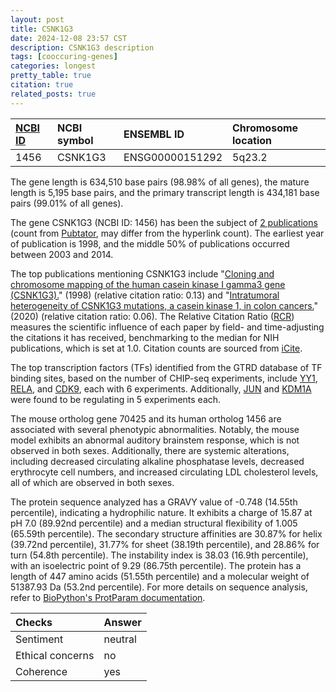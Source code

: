 ```yaml
---
layout: post
title: CSNK1G3
date: 2024-12-08 23:57 CST
description: CSNK1G3 description
tags: [cooccuring-genes]
categories: longest
pretty_table: true
citation: true
related_posts: true
---
```




| [NCBI ID](https://www.ncbi.nlm.nih.gov/gene/1456) | NCBI symbol | ENSEMBL ID | Chromosome location |
| :-------- | :------- | :-------- | :------- |
| 1456  | CSNK1G3 | ENSG00000151292 | 5q23.2 |



The gene length is 634,510 base pairs (98.98% of all genes), the mature length is 5,195 base pairs, and the primary transcript length is 434,181 base pairs (99.01% of all genes).


The gene CSNK1G3 (NCBI ID: 1456) has been the subject of [2 publications](https://pubmed.ncbi.nlm.nih.gov/?term=%22CSNK1G3%22) (count from [Pubtator](https://academic.oup.com/nar/article/47/W1/W587/5494727), may differ from the hyperlink count). The earliest year of publication is 1998, and the middle 50% of publications occurred between 2003 and 2014.


The top publications mentioning CSNK1G3 include "[Cloning and chromosome mapping of the human casein kinase I gamma3 gene (CSNK1G3).](https://pubmed.ncbi.nlm.nih.gov/9925945)" (1998) (relative citation ratio: 0.13) and "[Intratumoral heterogeneity of CSNK1G3 mutations, a casein kinase 1, in colon cancers.](https://pubmed.ncbi.nlm.nih.gov/32241596)" (2020) (relative citation ratio: 0.06). The Relative Citation Ratio ([RCR](https://journals.plos.org/plosbiology/article?id=10.1371/journal.pbio.1002541)) measures the scientific influence of each paper by field- and time-adjusting the citations it has received, benchmarking to the median for NIH publications, which is set at 1.0. Citation counts are sourced from [iCite](https://icite.od.nih.gov).





The top transcription factors (TFs) identified from the GTRD database of TF binding sites, based on the number of CHIP-seq experiments, include [YY1](https://www.ncbi.nlm.nih.gov/gene/7528), [RELA](https://www.ncbi.nlm.nih.gov/gene/5970), and [CDK9](https://www.ncbi.nlm.nih.gov/gene/1025), each with 6 experiments. Additionally, [JUN](https://www.ncbi.nlm.nih.gov/gene/3725) and [KDM1A](https://www.ncbi.nlm.nih.gov/gene/23028) were found to be regulating in 5 experiments each.








The mouse ortholog gene 70425 and its human ortholog 1456 are associated with several phenotypic abnormalities. Notably, the mouse model exhibits an abnormal auditory brainstem response, which is not observed in both sexes. Additionally, there are systemic alterations, including decreased circulating alkaline phosphatase levels, decreased erythrocyte cell numbers, and increased circulating LDL cholesterol levels, all of which are observed in both sexes.


The protein sequence analyzed has a GRAVY value of -0.748 (14.55th percentile), indicating a hydrophilic nature. It exhibits a charge of 15.87 at pH 7.0 (89.92nd percentile) and a median structural flexibility of 1.005 (65.59th percentile). The secondary structure affinities are 30.87% for helix (39.72nd percentile), 31.77% for sheet (38.19th percentile), and 28.86% for turn (54.8th percentile). The instability index is 38.03 (16.9th percentile), with an isoelectric point of 9.29 (86.75th percentile). The protein has a length of 447 amino acids (51.55th percentile) and a molecular weight of 51387.93 Da (53.2nd percentile). For more details on sequence analysis, refer to [BioPython's ProtParam documentation](https://biopython.org/docs/1.75/api/Bio.SeqUtils.ProtParam.html).



| Checks    | Answer |
| :-------- | :------- |
| Sentiment  | neutral   |
| Ethical concerns | no     |
| Coherence    | yes    |